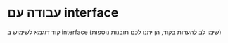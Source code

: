 # עבודה עם interface

קוד דוגמא לשימוש ב interface (שימו לב להערות בקוד, הן יתנו לכם תובנות נוספות)
